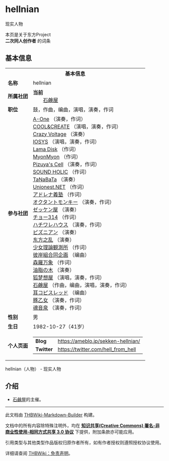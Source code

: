# hellnian

<!-- source html: G:\repos\THBWiki-Markdown-Builder\THBWikiMarkdown\Temp\main\7\73\ns0%3Ahellnian.html -->

现实人物

本页是关于东方Project  
 **二次同人创作者** 的词条
## 基本信息

<table><tbody><tr><th colspan="3">基本信息</th></tr><tr><td class="label"><b>名称</b></td><td> hellnian </td></tr><tr><td class="label"><b>所属社团</b></td><td><b>当前</b><div style="margin-left:2em;"><a href="./石鹸屋.md" title="石鹸屋">石鹸屋</a></div></td></tr><tr><td class="label"><b>职位</b></td><td>鼓，作曲，编曲，演唱，演奏，作词</td></tr><tr><td class="label"><b>参与社团</b></td><td><a href="./A-One.md" title="A-One">A-One</a> （演奏，作词）<br><a href="./COOL&CREATE.md" title="COOL&amp;CREATE">COOL&amp;CREATE</a> （演唱，演奏，作词）<br><a href="./Crazy_Voltage.md" title="Crazy Voltage">Crazy Voltage</a> （演奏）<br><a href="./IOSYS.md" title="IOSYS">IOSYS</a> （演唱，演奏，作词）<br><a href="./Lama_Disk.md" title="Lama Disk">Lama Disk</a> （作词）<br><a href="./MyonMyon.md" title="MyonMyon">MyonMyon</a> （作词）<br><a href="./Pizuya's_Cell.md" title="Pizuya&#39;s Cell">Pizuya's Cell</a> （演奏，作词）<br><a href="./SOUND_HOLIC.md" title="SOUND HOLIC">SOUND HOLIC</a> （作词）<br><a href="./TaNaBaTa.md" title="TaNaBaTa">TaNaBaTa</a> （演奏）<br><a href="./Unionest.NET.md" title="Unionest.NET">Unionest.NET</a> （作词）<br><a href="./アドレナ義塾.md" title="アドレナ義塾">アドレナ義塾</a> （作词）<br><a href="./オクタントモンキー.md" title="オクタントモンキー">オクタントモンキー</a> （演奏，作词）<br><a href="./ゼッケン屋.md" title="ゼッケン屋">ゼッケン屋</a> （演奏）<br><a href="./チョー314.md" title="チョー314">チョー314</a> （作词）<br><a href="/index.php?title=%E3%83%8F%E3%83%81%E3%83%AF%E3%83%AC%E3%83%8F%E3%82%A6%E3%82%B9&amp;action=edit&amp;redlink=1" class="new" title="ハチワレハウス（页面不存在）">ハチワレハウス</a> （演奏，作词）<br><a href="./ピズニアン.md" title="ピズニアン">ピズニアン</a> （演奏）<br><a href="./东方之乱.md" title="东方之乱">东方之乱</a> （演奏）<br><a href="./少女理論観測所.md" title="少女理論観測所">少女理論観測所</a> （作词）<br><a href="/index.php?title=%E5%BD%BC%E5%B2%B8%E7%B5%84%E5%90%88%E5%90%8C%E4%BC%81%E7%94%BB&amp;action=edit&amp;redlink=1" class="new" title="彼岸組合同企画（页面不存在）">彼岸組合同企画</a> （编曲）<br><a href="./森羅万象.md" title="森羅万象">森羅万象</a> （作词）<br><a href="./油脂の木.md" title="油脂の木">油脂の木</a> （演奏）<br><a href="./狐梦想屋.md" title="狐梦想屋">狐梦想屋</a> （演唱，演奏，作词）<br><a href="./石鹸屋.md" title="石鹸屋">石鹸屋</a> （作曲，编曲，演唱，演奏，作词）<br><a href="/index.php?title=%E8%80%B3%E3%82%B3%E3%83%94%E3%82%B9%E3%83%AC%E3%83%83%E3%83%89&amp;action=edit&amp;redlink=1" class="new" title="耳コピスレッド（页面不存在）">耳コピスレッド</a> （编曲）<br><a href="./豚乙女.md" title="豚乙女">豚乙女</a> （演奏，作词）<br><a href="./魂音泉.md" title="魂音泉">魂音泉</a> （演奏，作词）</td></tr><tr><td class="label"><b>性别</b></td><td>男</td></tr><tr><td class="label"><b>生日</b></td><td>1982-10-27（41岁）</td></tr><tr><td class="label"><b>个人页面</b></td><td><table border="0" cellspacing="0" cellpadding="0"><tbody><tr><td><b>Blog</b></td><td><a rel="nofollow" class="external free" href="https://ameblo.jp/sekken-hellnian/">https://ameblo.jp/sekken-hellnian/</a></td></tr><tr><td><b>Twitter</b></td><td><a rel="nofollow" class="external free" href="https://twitter.com/hell_from_hell">https://twitter.com/hell_from_hell</a></td></tr></tbody></table></td></tr></tbody></table>

hellnian（人物） - 现实人物
## 介绍
- [石鹸屋](./石鹸屋.md)的主催。





---

此文档由 [THBWiki-Markdown-Builder](https://github.com/Delsin-Yu/THBWiki-Markdown-Builder) 构建。

文档中的所有内容除特殊注明外，均在 [**知识共享(Creative Commons) 署名-非商业性使用-相同方式共享 3.0 协议**](https://creativecommons.org/licenses/by-sa/3.0/deed.zh-hans) 下提供，附加条款亦可能应用。

引用类型与其他类型作品版权归原作者所有，如有作者授权则遵照授权协议使用。

详细请查阅 [THBWiki：免责声明](https://thbwiki.cc/THBWiki:%E5%85%8D%E8%B4%A3%E5%A3%B0%E6%98%8E)。

